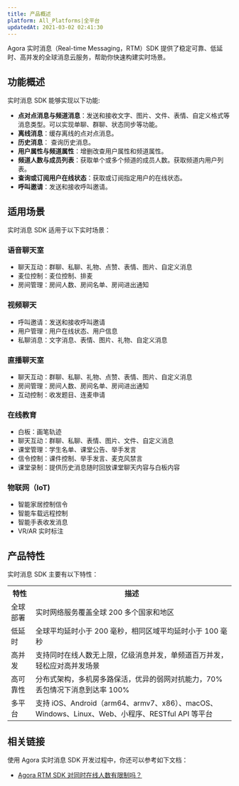 ```yaml
---
title: 产品概述
platform: All_Platforms|全平台
updatedAt: 2021-03-02 02:41:30
---
```



Agora 实时消息（Real-time Messaging，RTM）SDK 提供了稳定可靠、低延时、高并发的全球消息云服务，帮助你快速构建实时场景。

## 功能概述

实时消息 SDK 能够实现以下功能: 

- **点对点消息与频道消息**：发送和接收文字、图片、文件、表情、自定义格式等消息类型。可以实现单聊、群聊、状态同步等功能。
- **离线消息**：缓存离线的点对点消息。
- **历史消息**： 查询历史消息。
- **用户属性与频道属性**：增删改查用户属性和频道属性。
- **频道人数与成员列表**：获取单个或多个频道的成员人数。获取频道内用户列表。
- **查询或订阅用户在线状态**：获取或订阅指定用户的在线状态。
- **呼叫邀请**：发送和接收呼叫邀请。


## 适用场景

实时消息 SDK 适用于以下实时场景：

### 语音聊天室

- 聊天互动：群聊、私聊、礼物、点赞、表情、图片、自定义消息
- 麦位控制：麦位控制、排麦
- 房间管理：房间人数、房间名单、房间进出通知

### 视频聊天

- 呼叫邀请：发送和接收呼叫邀请
- 用户管理：用户在线状态、用户信息
- 私聊消息：文字消息、表情、图片、礼物、自定义消息

### 直播聊天室

- 聊天互动：群聊、私聊、礼物、点赞、表情、图片、自定义消息
- 房间管理：房间人数、房间名单、房间进出通知
- 互动控制：收发题目、连麦申请

### 在线教育

- 白板：画笔轨迹
- 聊天互动：群聊、私聊、表情、图片、文件、自定义消息
- 课堂管理：学生名单、课堂公告、举手发言
- 信令控制：课件控制、举手发言、麦克风禁言
- 课堂录制：提供历史消息随时回放课堂聊天内容与白板内容

### 物联网（IoT)

- 智能家居控制信令
- 智能车载远程控制
- 智能手表收发消息
- VR/AR 实时标注

## 产品特性

实时消息 SDK 主要有以下特性：

<table>
  <tr>
    <th>特性</th>
    <th>描述</th>
  </tr>
  <tr>
    <td>全球部署</td>
    <td>实时网络服务覆盖全球 200 多个国家和地区</td>
  </tr>
	  <tr>
    <td>低延时	</td>
    <td>全球平均延时小于 200 毫秒，相同区域平均延时小于 100 毫秒</td>
  </tr>
  <tr>
    <td>高并发</td>
    <td>支持同时在线人数无上限，亿级消息并发，单频道百万并发，轻松应对高并发场景</td>
  </tr>
  <tr>
    <td>高可靠性</td>
    <td>分布式架构，多机房多路保活，优异的弱网对抗能力，70% 丢包情况下消息到达率 100%</td>
  </tr>
  <tr>
    <td>多平台</td>
    <td>支持 iOS、Android（arm64、armv7、x86）、macOS、Windows、Linux、Web、小程序、RESTful API 等平台</td>
  </tr>
</table>	


## 相关链接

使用 Agora 实时消息 SDK 开发过程中，你还可以参考如下文档：

- [Agora RTM SDK 对同时在线人数有限制吗？](https://docs.agora.io/cn/faq/rtm_concurrency)

